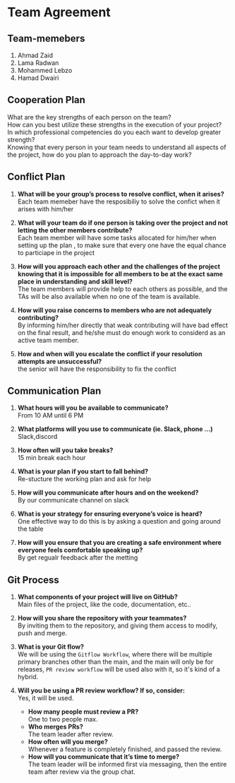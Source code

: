# Team Agreement

## Team-memebers

1. Ahmad Zaid
2. Lama Radwan
3. Mohammed Lebzo
4. Hamad Dwairi

## **Cooperation Plan**

What are the key strengths of each person on the team?  
How can you best utilize these strengths in the execution of your project?  
In which professional competencies do you each want to develop greater strength?  
Knowing that every person in your team needs to understand all aspects of the project, how do you plan to approach the day-to-day work?

## **Conflict Plan**

1. **What will be your group’s process to resolve conflict, when it arises?**
   Each team memeber have the resposibiliy to solve the confict when it arises with him/her

2. **What will your team do if one person is taking over the project and not letting the other members contribute?**  
   Each team member will have some tasks allocated for him/her when setting up the plan , to make sure that every one have the equal chance to particiape in the project

3. **How will you approach each other and the challenges of the project knowing that it is impossible for all members to be at the exact same place in understanding and skill level?**  
   The team members will provide help to each others as possible, and the TAs will be also available when no one of the team is available.

4. **How will you raise concerns to members who are not adequately contributing?**  
   By informing him/her directly that weak contributing will have bad effect on the final result, and he/she must do enough work to considerd as an active team member.

5. **How and when will you escalate the conflict if your resolution attempts are unsuccessful?**  
   the senior will have the responsibility to fix the conflict

## **Communication Plan**

1. **What hours will you be available to communicate?**  
   From 10 AM until 6 PM

2. **What platforms will you use to communicate (ie. Slack, phone …)**  
   Slack,discord

3. **How often will you take breaks?**  
   15 min break each hour
4. **What is your plan if you start to fall behind?**  
   Re-stucture the working plan and ask for help
5. **How will you communicate after hours and on the weekend?**  
   By our communicate channel on slack
6. **What is your strategy for ensuring everyone’s voice is heard?**  
One effective way to do this is by asking a question and going around the table

7. **How will you ensure that you are creating a safe environment where everyone feels comfortable speaking up?**  
   By get regualr feedback after the metting

## **Git Process**

1. **What components of your project will live on GitHub?**    
   Main files of the project, like the code, documentation, etc..

2. **How will you share the repository with your teammates?**     
   By inviting them to the repository, and giving them access to modify, push and merge.

3. **What is your Git flow?**    
   We will be using the `Gitflow Workflow`, where there will be multiple primary branches other than the main, and the main will only be for releases, `PR review workflow` will be used also with it, so it's kind of a hybrid.
4. **Will you be using a PR review workflow? If so, consider:**      
   Yes, it will be used.
   - **How many people must review a PR?**      
      One to two people max.
   - **Who merges PRs?**      
      The team leader after review.
   - **How often will you merge?**     
      Whenever a feature is completely finished, and passed the review.
   - **How will you communicate that it’s time to merge?**     
      The team leader will be informed first via messaging, then the entire team after review via the group chat.
